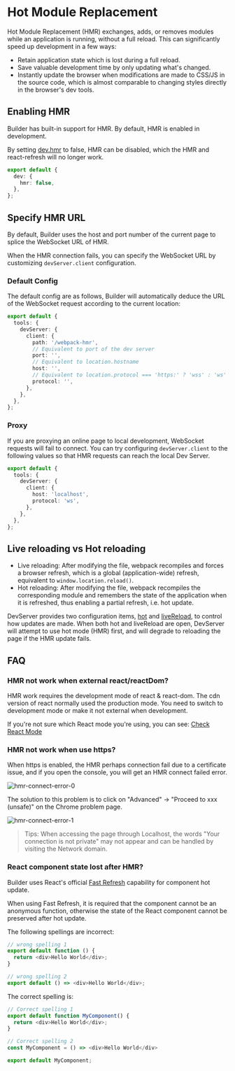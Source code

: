 # Hot Module Replacement

Hot Module Replacement (HMR) exchanges, adds, or removes modules while an application is running, without a full reload. This can significantly speed up development in a few ways:

- Retain application state which is lost during a full reload.
- Save valuable development time by only updating what's changed.
- Instantly update the browser when modifications are made to CSS/JS in the source code, which is almost comparable to changing styles directly in the browser's dev tools.

## Enabling HMR

Builder has built-in support for HMR. By default, HMR is enabled in development.

By setting [dev.hmr](/en/api/config-dev.html#devhmr) to false, HMR can be disabled, which the HMR and react-refresh will no longer work.

```ts
export default {
  dev: {
    hmr: false,
  },
};
```

## Specify HMR URL

By default, Builder uses the host and port number of the current page to splice the WebSocket URL of HMR.

When the HMR connection fails, you can specify the WebSocket URL by customizing `devServer.client` configuration.

### Default Config

The default config are as follows, Builder will automatically deduce the URL of the WebSocket request according to the current location:

```ts
export default {
  tools: {
    devServer: {
      client: {
        path: '/webpack-hmr',
        // Equivalent to port of the dev server
        port: '',
        // Equivalent to location.hostname
        host: '',
        // Equivalent to location.protocol === 'https:' ? 'wss' : 'ws'
        protocol: '',
      },
    },
  },
};
```

### Proxy

If you are proxying an online page to local development, WebSocket requests will fail to connect. You can try configuring `devServer.client` to the following values so that HMR requests can reach the local Dev Server.

```ts
export default {
  tools: {
    devServer: {
      client: {
        host: 'localhost',
        protocol: 'ws',
      },
    },
  },
};
```

## Live reloading vs Hot reloading

- Live reloading: After modifying the file, webpack recompiles and forces a browser refresh, which is a global (application-wide) refresh, equivalent to `window.location.reload()`.
- Hot reloading: After modifying the file, webpack recompiles the corresponding module and remembers the state of the application when it is refreshed, thus enabling a partial refresh, i.e. hot update.

DevServer provides two configuration items, [hot](/en/api/config-tools.html#hot) and [liveReload](/en/api/config-tools.html#livereload), to control how updates are made. When both hot and liveReload are open, DevServer will attempt to use hot mode (HMR) first, and will degrade to reloading the page if the HMR update fails.

## FAQ

### HMR not work when external react/reactDom?

HMR work requires the development mode of react & react-dom. The cdn version of react normally used the production mode.
You need to switch to development mode or make it not external when development.

If you're not sure which React mode you're using, you can see: [Check React Mode](https://reactjs.org/docs/optimizing-performance.html#use-the-production-build)

### HMR not work when use https?

When https is enabled, the HMR perhaps connection fail due to a certificate issue, and if you open the console, you will get an HMR connect failed error.

![hmr-connect-error-0](https://lf3-static.bytednsdoc.com/obj/eden-cn/6221eh7uhbfvhn/modern/img_v2_2f90d027-a232-4bd8-8021-dac3c651682g.jpg)

The solution to this problem is to click on "Advanced" -> "Proceed to xxx (unsafe)" on the Chrome problem page.

![hmr-connect-error-1](https://lf3-static.bytednsdoc.com/obj/eden-cn/6221eh7uhbfvhn/modern/3d2d4a38-acfe-4fe2-bdff-48b3366db481.png)

> Tips: When accessing the page through Localhost, the words "Your connection is not private" may not appear and can be handled by visiting the Network domain.

### React component state lost after HMR?

Builder uses React's official [Fast Refresh](https://github.com/pmmmwh/react-refresh-webpack-plugin) capability for component hot update.

When using Fast Refresh, it is required that the component cannot be an anonymous function, otherwise the state of the React component cannot be preserved after hot update.

The following spellings are incorrect:

```js
// wrong spelling 1
export default function () {
  return <div>Hello World</div>;
}

// wrong spelling 2
export default () => <div>Hello World</div>;
```

The correct spelling is:

```js
// Correct spelling 1
export default function MyComponent() {
  return <div>Hello World</div>;
}

// Correct spelling 2
const MyComponent = () => <div>Hello World</div>

export default MyComponent;
```
